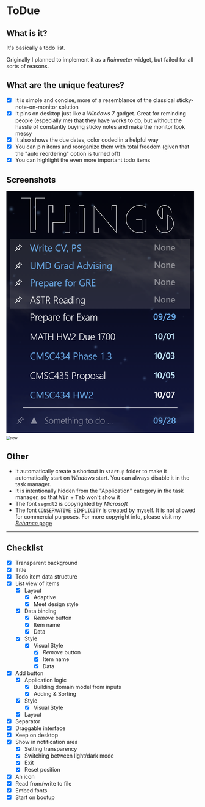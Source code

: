 # ToDue

## What is it?

It's basically a todo list. 

Originally I planned to implement it as a *Rainmeter* widget, but failed for all sorts of reasons. 

## What are the unique features?

- [x] It is simple and concise, more of a resemblance of the classical sticky-note-on-monitor solution
- [x] It pins on desktop just like a *Windows 7* gadget. Great for reminding people (especially me) that they have works to do, but without the hassle of constantly buying sticky notes and make the monitor look messy
- [x] It also shows the due dates, color coded in a helpful way
- [x] You can pin items and reorganize them with total freedom (given that the "auto reordering" option is turned off)
- [x] You can highlight the even more important todo items

## Screenshots

<img src="new2.png" alt="design"/>



<img src=".\new.png" alt="new" style="zoom:67%;" />

## Other

- It automatically create a shortcut in `Startup` folder to make it automatically start on *Windows* start. You can always disable it in the task manager. 
- It is intentionally hidden from the "Application" category in the task manager, so that <kbd>Win</kbd> + <kbd>Tab</kbd> won't show it
- The font `segmdl2` is copyrighted by *Microsoft*
- The font `CONSERVATIVE SIMPLICITY` is created by myself. It is not allowed for commercial purposes. For more copyright info, please visit my [*Behance* page](https://www.behance.net/gallery/49352569/Font-Design-Conservative-Simplicity)

---

## Checklist

- [x] Transparent background
- [x] Title
- [x] Todo item data structure
- [x] List view of items
    - [x] Layout
        - [x] Adaptive
        - [x] Meet design style
    - [x] Data binding
        - [x] *Remove* button
        - [x] Item name
        - [x] Data
    - [x] Style
        - [x] Visual Style
            - [x] *Remove* button
            - [x] Item name
            - [x] Data
- [x] Add button
    - [x] Application logic
        - [x] Building domain model from inputs
        - [x] Adding & Sorting
    - [x] Style
        - [x] Visual Style
    - [x] Layout
- [x] Separator
- [x] Draggable interface
- [x] Keep on desktop
- [x] Show in notification area
    - [x] Setting transparency
    - [x] Switching between light/dark mode
    - [x] Exit
    - [x] Reset position
- [x] An icon
- [x] Read from/write to file
- [x] Embed fonts
- [x] Start on bootup